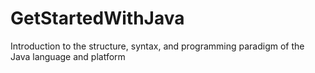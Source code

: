 # GetStartedWithJava
Introduction to the structure, syntax, and programming paradigm of the Java language and platform
